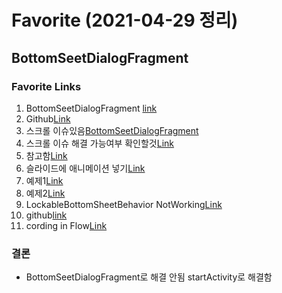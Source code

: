 # Favorite (2021-04-29 정리)

## BottomSeetDialogFragment

### Favorite Links

1. BottomSeetDialogFragment [link](https://stackoverflow.com/questions/36030879/bottomsheetdialogfragment-how-to-set-expanded-height-or-min-top-offset)
1. Github[Link](https://github.com/dandar3/android-support-design/blob/master/res/layout/design_bottom_sheet_dialog.xml)
1. 스크롤 이슈있음[BottomSeetDialogFragment](https://blog.mindorks.com/android-bottomsheet-in-kotlin)
1. 스크롤 이슈 해결 가능여부 확인할것[Link](https://medium.com/@nishantpardamwar/using-webview-with-bottomsheetdialog-f38e45cc95a5)
1. 참고함[Link](https://www.programmersought.com/article/41223412699/)
1. 슬라이드에 애니메이션 넣기[Link](https://proandroiddev.com/android-bottom-sheet-behavior-and-animated-button-on-top-of-it-da86a9bfe545)
1. 예제1[Link](https://mhrpatel12.medium.com/making-most-out-of-android-bottom-sheet-352c04551fb4)
1. 예제2[Link](https://codinginflow.com/tutorials/android/modal-bottom-sheet)
1. LockableBottomSheetBehavior NotWorking[Link](https://stackoverflow.com/questions/35794264/disabling-user-dragging-on-bottomsheet)
1. github[link](https://github.com/material-components/material-components-android)
1. cording in Flow[Link](https://elopage.com/s/codinginflow/mvvmcachingcourse?locale=en)

### 결론

* BottomSeetDialogFragment로 해결 안됨 startActivity로 해결함
